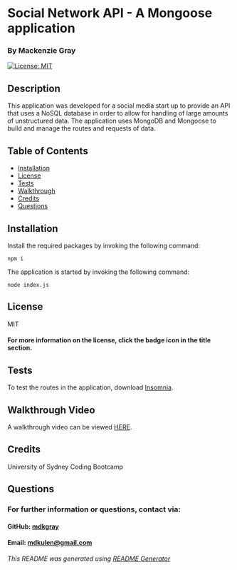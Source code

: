 # Social Network API - A Mongoose application

### By Mackenzie Gray

[![License: MIT](https://img.shields.io/badge/License-MIT-yellow.svg)](https://opensource.org/licenses/MIT)

## Description

This application was developed for a social media start up to provide an API that uses a NoSQL database in order to allow for handling of large amounts of unstructured data. The application uses MongoDB and Mongoose to build and manage the routes and requests of data. 

## Table of Contents

* [Installation](#Installation)
* [License](#License)
* [Tests](#Tests)
* [Walkthrough](#Walkthrough)
* [Credits](#Credits)
* [Questions](#Questions)

## Installation 

Install the required packages by invoking the following command:

`npm i`

The application is started by invoking the following command:

`node index.js`

## License

MIT

#### For more information on the license, click the badge icon in the title section. 

## Tests

To test the routes in the application, download [Insomnia](https://insomnia.rest/).

## Walkthrough Video

A walkthrough video can be viewed [HERE](https://drive.google.com/file/d/13R18Oa2fpSPxqexq0S4tOw7Ps6acbxlC/view).

## Credits

University of Sydney Coding Bootcamp

## Questions

### For further information or questions, contact via:

#### GitHub: [mdkgray](https://github.com/mdkgray)

#### Email: mdkulen@gmail.com


_This README was generated using [README Generator](https://github.com/mdkgray/README_generator)_
